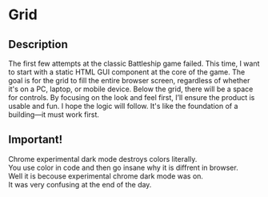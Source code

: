 # Grid

## Description

The first few attempts at the classic Battleship game failed. This time, I want to start with a static HTML GUI component at the core of the game. The goal is for the grid to fill the entire browser screen, regardless of whether it's on a PC, laptop, or mobile device. Below the grid, there will be a space for controls. By focusing on the look and feel first, I’ll ensure the product is usable and fun. I hope the logic will follow. It's like the foundation of a building—it must work first.

## Important!

Chrome experimental dark mode destroys colors literally.  
You use color in code and then go insane why it is diffrent in browser.  
Well it is becouse experimental chrome dark mode was on.  
It was very confusing at the end of the day.
